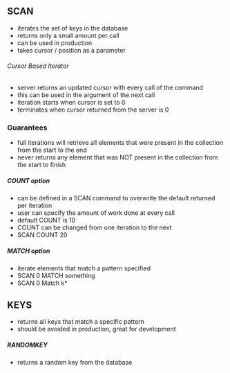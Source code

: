 ## SCAN

-  iterates the set of keys in the database
-  returns only a small amount per call
-  can be used in production
-  takes cursor / position as a parameter

###### Cursor Based Iterator

-  server returns an updated cursor with every call of the command
-  this can be used in the argument of the next call
-  iteration starts when cursor is set to 0
-  terminates when cursor returned from the server is 0

### Guarantees

-  full iterations will retrieve all elements that were present in the
   collection from the start to the end
-  never returns any element that was NOT present in the collection from the
   start to finish

##### COUNT option

-  can be defined in a SCAN command to overwrite the default returned per
   iteration
-  user can specify the amount of work done at every call
-  default COUNT is 10
-  COUNT can be changed from one iteration to the next
-  SCAN COUNT 20

##### MATCH option

-  iterate elements that match a pattern specified
-  SCAN 0 MATCH something
-  SCAN 0 Match k\*

## KEYS

-  returns all keys that match a specific pattern
-  should be avoided in production, great for development

##### RANDOMKEY

-  returns a random key from the database
